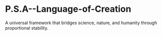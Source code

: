 # P.S.A--Language-of-Creation
A universal framework that bridges science, nature, and humanity through proportional stability.
